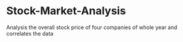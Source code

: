 # Stock-Market-Analysis
Analysis the overall stock price of four companies of whole year and correlates the data
